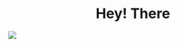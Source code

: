 <h1 align="center"><project-name>Hey! There</h1>
<img src="https://media.giphy.com/media/iiJ870TcI3PZKxatzS/giphy.gif"/>
